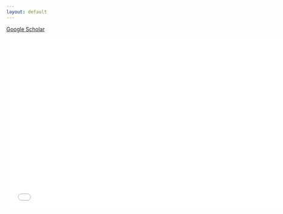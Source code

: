 ```yaml
---
layout: default
---
```


<div id="webaddress">
<a href="{{ site.github.googlescholar_url }}"><i class="fas fa-thin fa-user-graduate"></i> Google Scholar</a><br></div>
<br>

<embed src="{{ site.github.googlescholar_url }}" style="width:750px; height: 450px;">
